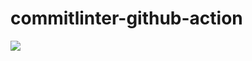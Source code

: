 # commitlinter-github-action

![](https://t3.ftcdn.net/jpg/02/33/17/50/360_F_233175040_hwqRyiZlQkXimeLz2AIZhajyfiU9El1m.jpg)
